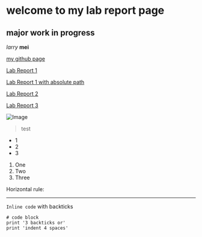 welcome to my lab report page
=========
## major work in progress

_larry_ __mei__

[my github page](https://github.com/lmeiucsd)

[Lab Report 1](lab-report-1-week-2.html)

[Lab Report 1 with absolute path](https://lmeiucsd.github.io/cse15l-lab-reports/lab-report-1-week-2.html)

[Lab Report 2](lab-report-2-week-4.html)

[Lab Report 3](lab-report-3-week-6.html)

![Image](https://cdn.discordapp.com/attachments/730953893181390851/930675929141882930/image0.webp)

> test

* 1
* 2
* 3

1. One
2. Two
3. Three

Horizontal rule:

---

`Inline code` with backticks

```
# code block
print '3 backticks or'
print 'indent 4 spaces'
```


